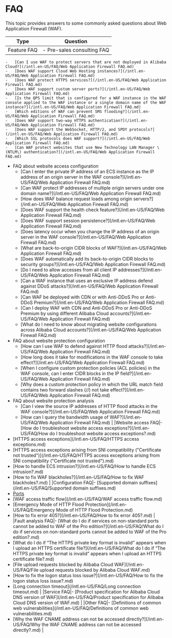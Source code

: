 # FAQ

This topic provides answers to some commonly asked questions about Web Application Firewall \(WAF\).

|Type|Question|
|----|--------|
|Feature FAQ|-   Pre-sales consulting FAQ
    -   [Can I use WAF to protect servers that are not deployed in Alibaba Cloud?](/intl.en-US/FAQ/Web Application Firewall FAQ.md)
    -   [Does WAF support Cloud Web Hosting instances?](/intl.en-US/FAQ/Web Application Firewall FAQ.md)
    -   [Does WAF protect HTTPS services?](/intl.en-US/FAQ/Web Application Firewall FAQ.md)
    -   [Does WAF support custom server ports?](/intl.en-US/FAQ/Web Application Firewall FAQ.md)
    -   [Is the QPS limit that is configured for a WAF instance in the WAF console applied to the WAF instance or a single domain name of the WAF instance?](/intl.en-US/FAQ/Web Application Firewall FAQ.md)
    -   [Which editions of WAF can prevent SMS flooding?](/intl.en-US/FAQ/Web Application Firewall FAQ.md)
    -   [Does WAF support two-way HTTPS authentication?](/intl.en-US/FAQ/Web Application Firewall FAQ.md)
    -   [Does WAF support the WebSocket, HTTP/2, and SPDY protocols?](/intl.en-US/FAQ/Web Application Firewall FAQ.md)
    -   [Which SSL protocols does WAF support?](/intl.en-US/FAQ/Web Application Firewall FAQ.md)
    -   [Can WAF protect websites that use New Technology LAN Manager \(NTLM\) authentication?](/intl.en-US/FAQ/Web Application Firewall FAQ.md)
-   FAQ about website access configuration
    -   [Can I enter the private IP address of an ECS instance as the IP address of an origin server in the WAF console?](/intl.en-US/FAQ/Web Application Firewall FAQ.md)
    -   [Can WAF protect IP addresses of multiple origin servers under one domain name?](/intl.en-US/FAQ/Web Application Firewall FAQ.md)
    -   [How does WAF balance request loads among origin servers?](/intl.en-US/FAQ/Web Application Firewall FAQ.md)
    -   [Does WAF support the health check feature?](/intl.en-US/FAQ/Web Application Firewall FAQ.md)
    -   [Does WAF support session persistence?](/intl.en-US/FAQ/Web Application Firewall FAQ.md)
    -   [Does latency occur when you change the IP address of an origin server in the WAF console?](/intl.en-US/FAQ/Web Application Firewall FAQ.md)
    -   [What are back-to-origin CIDR blocks of WAF?](/intl.en-US/FAQ/Web Application Firewall FAQ.md)
    -   [Does WAF automatically add its back-to-origin CIDR blocks to security groups?](/intl.en-US/FAQ/Web Application Firewall FAQ.md)
    -   [Do I need to allow accesses from all client IP addresses?](/intl.en-US/FAQ/Web Application Firewall FAQ.md)
    -   [Can a WAF instance that uses an exclusive IP address defend against DDoS attacks?](/intl.en-US/FAQ/Web Application Firewall FAQ.md)
    -   [Can WAF be deployed with CDN or with Anti-DDoS Pro or Anti-DDoS Premium?](/intl.en-US/FAQ/Web Application Firewall FAQ.md)
    -   [Can I deploy WAF with CDN and Anti-DDoS Pro or Anti-DDoS Premium by using different Alibaba Cloud accounts?](/intl.en-US/FAQ/Web Application Firewall FAQ.md)
    -   [What do I need to know about migrating website configurations across Alibaba Cloud accounts?](/intl.en-US/FAQ/Web Application Firewall FAQ.md)
-   FAQ about website protection configuration
    -   [How can I use WAF to defend against HTTP flood attacks?](/intl.en-US/FAQ/Web Application Firewall FAQ.md)
    -   [How long does it take for modifications in the WAF console to take effect?](/intl.en-US/FAQ/Web Application Firewall FAQ.md)
    -   [When I configure custom protection policies \(ACL policies\) in the WAF console, can I enter CIDR blocks in the IP field?](/intl.en-US/FAQ/Web Application Firewall FAQ.md)
    -   [Why does a custom protection policy in which the URL match field contains two forward slashes \(//\) not take effect?](/intl.en-US/FAQ/Web Application Firewall FAQ.md)
-   FAQ about website protection analysis
    -   [Can I view the source IP addresses of HTTP flood attacks in the WAF console?](/intl.en-US/FAQ/Web Application Firewall FAQ.md)
    -   [How can I query the bandwidth usage of WAF?](/intl.en-US/FAQ/Web Application Firewall FAQ.md) |
|Website access FAQ|-   [How do I troubleshoot website access exceptions?](/intl.en-US/FAQ/How do I troubleshoot website access exceptions?.md)
-   [HTTPS access exceptions](/intl.en-US/FAQ/HTTPS access exceptions.md)
-   [HTTPS access exceptions arising from SNI compatibility \("Certificate not trusted"\)](/intl.en-US/FAQ/HTTPS access exceptions arising from SNI compatibility ("Certificate not trusted").md)
-   [How to handle ECS intrusion?](/intl.en-US/FAQ/How to handle ECS intrusion?.md)
-   [How to fix WAF blackholes?](/intl.en-US/FAQ/How to fix WAF blackholes?.md) |
|Configuration FAQ|-   [Supported domain suffixes](/intl.en-US/FAQ/Supported domain suffixes.md)
-   [Ports](/intl.en-US/FAQ/Ports.md)
-   [WAF access traffic flow](/intl.en-US/FAQ/WAF access traffic flow.md)
-   [Emergency Mode of HTTP Flood Protection](/intl.en-US/FAQ/Emergency Mode of HTTP Flood Protection.md)
-   [How to fix error 405?](/intl.en-US/FAQ/How to fix error 405?.md) |
|Fault analysis FAQ|-   [What do I do if services on non-standard ports cannot be added to WAF of the Pro edition?](/intl.en-US/FAQ/What do I do if services on non-standard ports cannot be added to WAF of the Pro edition?.md)
-   [What do I do if “The HTTPS private key format is invalid” appears when I upload an HTTPS certificate file?](/intl.en-US/FAQ/What do I do if “The HTTPS private key format is invalid” appears when I upload an
         HTTPS certificate file?.md)
-   [File upload requests blocked by Alibaba Cloud WAF](/intl.en-US/FAQ/File upload requests blocked by Alibaba Cloud WAF.md)
-   [How to fix the logon status loss issue?](/intl.en-US/FAQ/How to fix the logon status loss issue?.md)
-   [Long connection timeout](/intl.en-US/FAQ/Long connection timeout.md) |
|Service FAQ|-   [Product specification for Alibaba Cloud DNS version of WAF](/intl.en-US/FAQ/Product specification for Alibaba Cloud DNS version of WAF.md) |
|Other FAQ|-   [Definitions of common web vulnerabilities](/intl.en-US/FAQ/Definitions of common web vulnerabilities.md)
-   [Why the WAF CNAME address can not be accessed directly?](/intl.en-US/FAQ/Why the WAF CNAME address can not be accessed directly?.md) |

